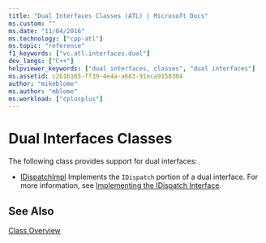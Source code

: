 ```yaml
---
title: "Dual Interfaces Classes (ATL) | Microsoft Docs"
ms.custom: ""
ms.date: "11/04/2016"
ms.technology: ["cpp-atl"]
ms.topic: "reference"
f1_keywords: ["vc.atl.interfaces.dual"]
dev_langs: ["C++"]
helpviewer_keywords: ["dual interfaces, classes", "dual interfaces"]
ms.assetid: c2b1b165-ff39-4e4a-a683-91eca9158304
author: "mikeblome"
ms.author: "mblome"
ms.workload: ["cplusplus"]
---
```

# Dual Interfaces Classes

The following class provides support for dual interfaces:

- [IDispatchImpl](../atl/reference/idispatchimpl-class.md) Implements the `IDispatch` portion of a dual interface. For more information, see [Implementing the IDispatch Interface](/previous-versions/windows/desktop/automat/implementing-the-idispatch-interface).

## See Also

[Class Overview](../atl/atl-class-overview.md)

